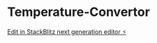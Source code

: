 # Temperature-Convertor

[Edit in StackBlitz next generation editor ⚡️](https://stackblitz.com/~/github.com/Hari-techie/Temperature-Convertor)